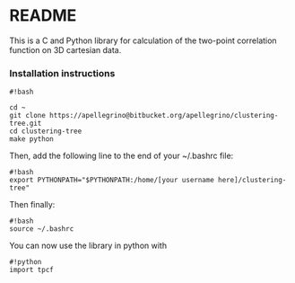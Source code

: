# README #

This is a C and Python library for calculation of the two-point correlation function on 3D cartesian data.

### Installation instructions ###

```
#!bash

cd ~
git clone https://apellegrino@bitbucket.org/apellegrino/clustering-tree.git
cd clustering-tree
make python
```
Then, add the following line to the end of your ~/.bashrc file:
```
#!bash
export PYTHONPATH="$PYTHONPATH:/home/[your username here]/clustering-tree"
```
Then finally:
```
#!bash
source ~/.bashrc
```
You can now use the library in python with
```
#!python
import tpcf
```